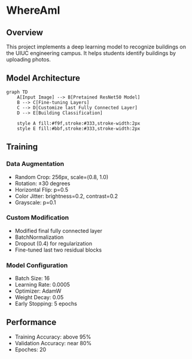 # WhereAmI
## Overview

This project implements a deep learning model to recognize buildings on the UIUC engineering campus. It helps students identify buildings by uploading photos.

## Model Architecture

```mermaid
graph TD
    A[Input Image] --> B[Pretained ResNet50 Model]
    B --> C[Fine-tuning Layers]
    C --> D[Customize last Fully Connected Layer]
    D --> E[Building Classification]
    
    style A fill:#f9f,stroke:#333,stroke-width:2px
    style E fill:#bbf,stroke:#333,stroke-width:2px
```
## Training
### Data Augmentation
- Random Crop: 256px, scale=(0.8, 1.0)
- Rotation: ±30 degrees
- Horizontal Flip: p=0.5
- Color Jitter: brightness=0.2, contrast=0.2
- Grayscale: p=0.1

### Custom Modification
- Modified final fully connected layer
- BatchNormalization
- Dropout (0.4) for regularization
- Fine-tuned last two residual blocks

### Model Configuration
- Batch Size: 16
- Learning Rate: 0.0005
- Optimizer: AdamW
- Weight Decay: 0.05
- Early Stopping: 5 epochs

## Performance
- Training Accuracy: above 95%
- Validation Accuracy: near 80%
- Epoches: 20

</div>
